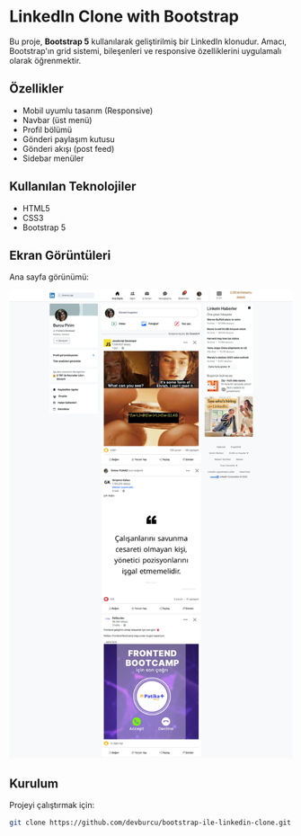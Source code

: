 # LinkedIn Clone with Bootstrap

Bu proje, **Bootstrap 5** kullanılarak geliştirilmiş bir LinkedIn klonudur. Amacı, Bootstrap'ın grid sistemi, bileşenleri ve responsive özelliklerini uygulamalı olarak öğrenmektir.

## Özellikler

- Mobil uyumlu tasarım (Responsive)
- Navbar (üst menü)
- Profil bölümü
- Gönderi paylaşım kutusu
- Gönderi akışı (post feed)
- Sidebar menüler

## Kullanılan Teknolojiler

- HTML5
- CSS3
- Bootstrap 5

## Ekran Görüntüleri

Ana sayfa görünümü:

![LinkedIn Clone Screenshot](/127.0.0.1_5500_index.html.png)

## Kurulum

Projeyi çalıştırmak için:

```bash
git clone https://github.com/devburcu/bootstrap-ile-linkedin-clone.git

